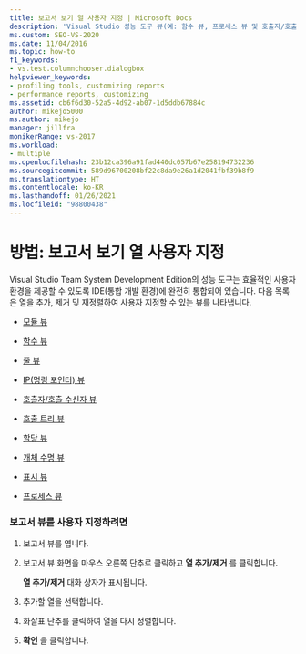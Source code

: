 ```yaml
---
title: 보고서 보기 열 사용자 지정 | Microsoft Docs
description: 'Visual Studio 성능 도구 뷰(예: 함수 뷰, 프로세스 뷰 및 호출자/호출 수신자 뷰)에서 열을 추가, 제거, 다시 정렬할 수 있습니다.'
ms.custom: SEO-VS-2020
ms.date: 11/04/2016
ms.topic: how-to
f1_keywords:
- vs.test.columnchooser.dialogbox
helpviewer_keywords:
- profiling tools, customizing reports
- performance reports, customizing
ms.assetid: cb6f6d30-52a5-4d92-ab07-1d5ddb67884c
author: mikejo5000
ms.author: mikejo
manager: jillfra
monikerRange: vs-2017
ms.workload:
- multiple
ms.openlocfilehash: 23b12ca396a91fad440dc057b67e258194732236
ms.sourcegitcommit: 589d96700208bf22c8da9e26a1d2041fbf39b8f9
ms.translationtype: HT
ms.contentlocale: ko-KR
ms.lasthandoff: 01/26/2021
ms.locfileid: "98800438"
---
```

# <a name="how-to-customize-report-view-columns"></a>방법: 보고서 보기 열 사용자 지정
Visual Studio Team System Development Edition의 성능 도구는 효율적인 사용자 환경을 제공할 수 있도록 IDE(통합 개발 환경)에 완전히 통합되어 있습니다. 다음 목록은 열을 추가, 제거 및 재정렬하여 사용자 지정할 수 있는 뷰를 나타냅니다.

- [모듈 뷰](../profiling/modules-view.md)

- [함수 뷰](../profiling/functions-view.md)

- [줄 뷰](../profiling/lines-view.md)

- [IP(명령 포인터) 뷰](../profiling/instruction-pointers-ips-view.md)

- [호출자/호출 수신자 뷰](../profiling/caller-callee-view.md)

- [호출 트리 뷰](../profiling/call-tree-view.md)

- [할당 뷰](../profiling/dotnet-memory-allocations-view.md)

- [개체 수명 뷰](../profiling/object-lifetime-view.md)

- [표시 뷰](../profiling/marks-view.md)

- [프로세스 뷰](../profiling/process-view.md)

### <a name="to-customize-a-report-view"></a>보고서 뷰를 사용자 지정하려면

1. 보고서 뷰를 엽니다.

2. 보고서 뷰 화면을 마우스 오른쪽 단추로 클릭하고 **열 추가/제거** 를 클릭합니다.

     **열 추가/제거** 대화 상자가 표시됩니다.

3. 추가할 열을 선택합니다.

4. 화살표 단추를 클릭하여 열을 다시 정렬합니다.

5. **확인** 을 클릭합니다.
